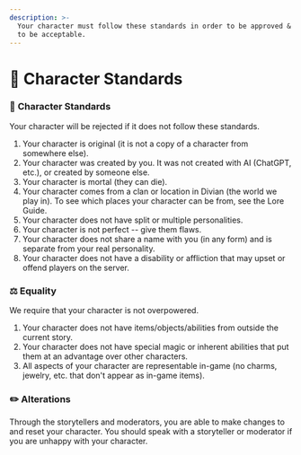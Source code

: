 ```yaml
---
description: >-
  Your character must follow these standards in order to be approved & continue
  to be acceptable.
---
```


# 📙 Character Standards

### 📙 **Character Standards**

Your character will be rejected if it does not follow these standards.

1. Your character is original (it is not a copy of a character from somewhere else).
2. Your character was created by you. It was not created with AI (ChatGPT, etc.), or created by someone else.
3. Your character is mortal (they can die).
4. Your character comes from a clan or location in Divian (the world we play in). To see which places your character can be from, see the Lore Guide.
5. Your character does not have split or multiple personalities.
6. Your character is not perfect -- give them flaws.
7. Your character does not share a name with you (in any form) and is separate from your real personality.
8. Your character does not have a disability or affliction that may upset or offend players on the server.

### **⚖️ Equality**

We require that your character is not overpowered.

1. Your character does not have items/objects/abilities from outside the current story.
2. Your character does not have special magic or inherent abilities that put them at an advantage over other characters.
3. All aspects of your character are representable in-game (no charms, jewelry, etc. that don't appear as in-game items).

### **✏️ Alterations**

Through the storytellers and moderators, you are able to make changes to and reset your character. You should speak with a storyteller or moderator if you are unhappy with your character.

